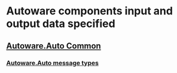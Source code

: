 # Autoware components input and output data specified

## [Autoware.Auto Common](./doc/autoware_auto)

### [Autoware.Auto message types](./doc/autoware_auto/msgs/ffi/index.html)
